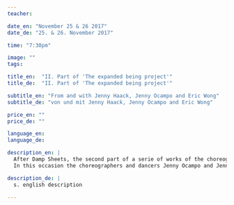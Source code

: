```yaml
---
teacher:

date_en: "November 25 & 26 2017"
date_de: "25. & 26. November 2017"

time: "7:30pm"

image: ""
tags:

title_en:  "II. Part of 'The expanded being project'"
title_de:  "II. Part of 'The expanded being project'"

subtitle_en: "From and with Jenny Haack, Jenny Ocampo and Eric Wong"
subtitle_de: "von und mit Jenny Haack, Jenny Ocampo and Eric Wong"

price_en: ""
price_de: ""

language_en:
language_de:

description_en: |
  After Damp Sheets, the second part of a serie of works of the choreographer Jenny Ocampo under the concept of "The expanded being project" will be release soon again in the space of Urbanraum.   
  In this occasion the choreographers and dancers Jenny Ocampo and Jenny Haack together with the musician Eric Wong are focused on the work with time and silence, exchanging and extending their perceptions into sound and movement. 

description_de: |
  s. english description

---
```

